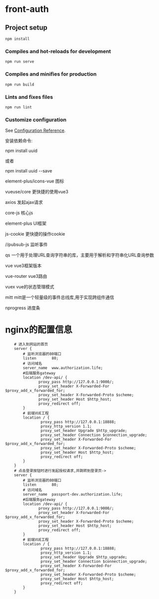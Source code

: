 # front-auth

## Project setup
```
npm install
```

### Compiles and hot-reloads for development
```
npm run serve
```

### Compiles and minifies for production
```
npm run build
```

### Lints and fixes files
```
npm run lint
```

### Customize configuration
See [Configuration Reference](https://cli.vuejs.org/config/).

安装依赖命令:

npm install uuid

或者

npm install uuid --save 


element-plus/icons-vue  图标

vueuse/core  更快捷的使用vue3

axios  发起ajax请求

core-js  核心js

element-plus  UI框架

js-cookie  更快捷的操作cookie

//pubsub-js  监听事件

qs 一个用于处理URL查询字符串的库，主要用于解析和字符串化URL查询参数‌

vue vue3框架版本

vue-router  vue3路由

vuex vue的状态管理模式

mitt  mitt是一个轻量级的事件总线库,用于实现跨组件通信  

nprogress  进度条


# nginx的配置信息

```
    # 进入到网站的首页
    server {
        # 监听浏览器的80端口
        listen       80;
        # 访问域名
        server_name  www.authorization.life;
        #后端服务gateway
        location /dev-api/ {
		       proxy_pass http://127.0.0.1:9000/;
               proxy_set_header X-Forwarded-For $proxy_add_x_forwarded_for;
		       proxy_set_header X-Forwarded-Proto $scheme;
		       proxy_set_header Host $http_host;
		       proxy_redirect off;
        }
        # 前端VUE工程
        location / {
                proxy_pass http://127.0.0.1:18888;
                proxy_http_version 1.1;
                proxy_set_header Upgrade $http_upgrade;
                proxy_set_header Connection $connection_upgrade;
                proxy_set_header X-Forwarded-For $proxy_add_x_forwarded_for;
                proxy_set_header X-Forwarded-Proto $scheme;
                proxy_set_header Host $http_host;
                proxy_redirect off;
        }
    }
    # 点击登录按钮时进行发起授权请求,并跳转到登录页->
    server {
        # 监听浏览器的80端口
        listen       80;
        # 访问域名
        server_name  passport-dev.authorization.life;
        #后端服务gateway
        location /dev-api/ {
		       proxy_pass http://127.0.0.1:9000/;
               proxy_set_header X-Forwarded-For $proxy_add_x_forwarded_for;
		       proxy_set_header X-Forwarded-Proto $scheme;
		       proxy_set_header Host $http_host;
		       proxy_redirect off;
        }
        # 前端VUE工程
        location / {
                proxy_pass http://127.0.0.1:18888;
                proxy_http_version 1.1;
                proxy_set_header Upgrade $http_upgrade;
                proxy_set_header Connection $connection_upgrade;
                proxy_set_header X-Forwarded-For $proxy_add_x_forwarded_for;
                proxy_set_header X-Forwarded-Proto $scheme;
                proxy_set_header Host $http_host;
                proxy_redirect off;
        }
    }
```

